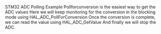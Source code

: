 STM32 ADC Polling Example Pollforconversion is the easiest way to get the ADC values Here we will keep monitoring for the conversion in the blocking mode using HAL_ADC_PollForConversion Once the conversion is complete, we can read the value using HAL_ADC_GetValue And finally we will stop the ADC.
